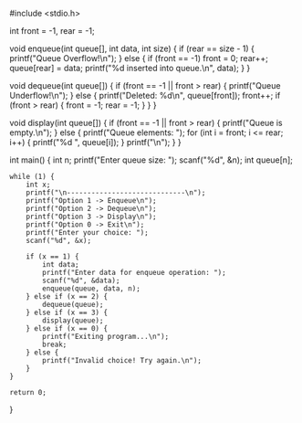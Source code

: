 #include <stdio.h>

int front = -1, rear = -1;

void enqueue(int queue[], int data, int size) {
    if (rear == size - 1) {
        printf("Queue Overflow!\n");
    } else {
        if (front == -1)
            front = 0;
        rear++;
        queue[rear] = data;
        printf("%d inserted into queue.\n", data);
    }
}

void dequeue(int queue[]) {
    if (front == -1 || front > rear) {
        printf("Queue Underflow!\n");
    } else {
        printf("Deleted: %d\n", queue[front]);
        front++;
        if (front > rear) {
            front = -1;
            rear = -1;
        }
    }
}

void display(int queue[]) {
    if (front == -1 || front > rear) {
        printf("Queue is empty.\n");
    } else {
        printf("Queue elements: ");
        for (int i = front; i <= rear; i++) {
            printf("%d ", queue[i]);
        }
        printf("\n");
    }
}

int main() {
    int n;
    printf("Enter queue size: ");
    scanf("%d", &n);
    int queue[n];

    while (1) {
        int x;
        printf("\n-----------------------------\n");
        printf("Option 1 -> Enqueue\n");
        printf("Option 2 -> Dequeue\n");
        printf("Option 3 -> Display\n");
        printf("Option 0 -> Exit\n");
        printf("Enter your choice: ");
        scanf("%d", &x);

        if (x == 1) {
            int data;
            printf("Enter data for enqueue operation: ");
            scanf("%d", &data);
            enqueue(queue, data, n);
        } else if (x == 2) {
            dequeue(queue);
        } else if (x == 3) {
            display(queue);
        } else if (x == 0) {
            printf("Exiting program...\n");
            break;
        } else {
            printf("Invalid choice! Try again.\n");
        }
    }

    return 0;
}
